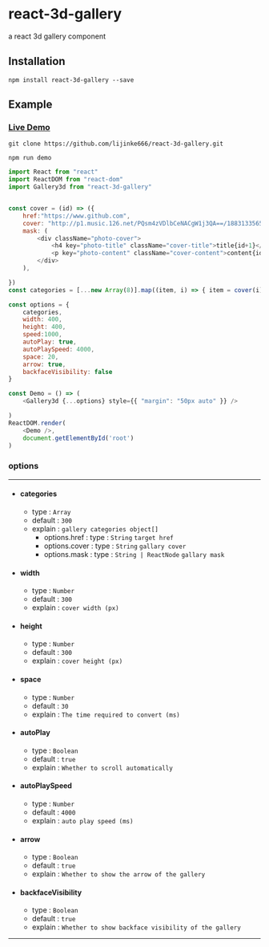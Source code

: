 # react-3d-gallery
a react 3d gallery component 


## Installation
```
npm install react-3d-gallery --save
```

## Example
### [Live Demo](https://lijinke666.github.io/react-3d-gallery/)
```
git clone https://github.com/lijinke666/react-3d-gallery.git
```
```
npm run demo
```

```javascript
import React from "react"
import ReactDOM from "react-dom"
import Gallery3d from "react-3d-gallery"


const cover = (id) => ({
    href:"https://www.github.com",
    cover: "http://p1.music.126.net/PQsm4zVDlbCeNACgW1j3QA==/18831335650676452.jpg?param=400y400",
    mask: (
        <div className="photo-cover">
            <h4 key="photo-title" className="cover-title">title{id+1}</h4>
            <p key="photo-content" className="cover-content">content{id+1}</p>
        </div>
    ),

})
const categories = [...new Array(8)].map((item, i) => { item = cover(i); return item })

const options = {
    categories,
    width: 400,
    height: 400,
    speed:1000,     
    autoPlay: true,
    autoPlaySpeed: 4000,
    space: 20,
    arrow: true,
    backfaceVisibility: false
}

const Demo = () => (
    <Gallery3d {...options} style={{ "margin": "50px auto" }} />

)
ReactDOM.render(
    <Demo />,
    document.getElementById('root')
)
```

### options
--- 
- #### categories
  - type : `Array`
  - default : `300`
  - explain : `gallery categories object[]`
    - options.href : type : `String` `target href`
    - options.cover : type : `String` `gallary cover`
    - options.mask : type : `String | ReactNode` `gallary mask`
- #### width
  - type : `Number`
  - default : `300`
  - explain : `cover width (px)`
- #### height
  - type : `Number`
  - default : `300`
  - explain : `cover height (px)`
- #### space
  - type : `Number`
  - default : `30`
  - explain : `The time required to convert (ms)`
- #### autoPlay
  - type : `Boolean`
  - default : `true`
  - explain : `Whether to scroll automatically`
- #### autoPlaySpeed
  - type : `Number`
  - default : `4000`
  - explain : `auto play speed (ms)`
- #### arrow
  - type : `Boolean`
  - default : `true`
  - explain : `Whether to show the arrow of the gallery`
- #### backfaceVisibility
  - type : `Boolean`
  - default : `true`
  - explain : `Whether to show backface visibility of the gallery`
 ---


